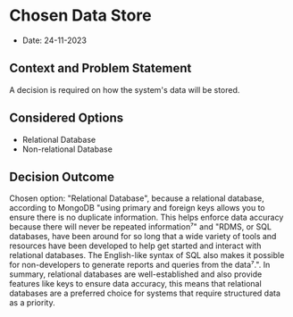 # Chosen Data Store

* Date: 24-11-2023

## Context and Problem Statement

A decision is required on how the system's data will be stored.

## Considered Options

* Relational Database
* Non-relational Database

## Decision Outcome

Chosen option: "Relational Database", because a relational database, according to MongoDB "using primary and foreign keys allows you to ensure there is no duplicate information. This helps enforce data accuracy because there will never be repeated information⁷" and "RDMS, or SQL databases, have been around for so long that a wide variety of tools and resources have been developed to help get started and interact with relational databases. The English-like syntax of SQL also makes it possible for non-developers to generate reports and queries from the data⁷.". In summary, relational databases are well-established and also provide features like keys to ensure data accuracy, this means that relational databases are a preferred choice for systems that require structured data as a priority.

